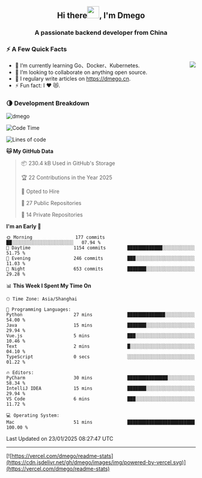 <h2 align="center">Hi there<img src="https://cdn.jsdelivr.net/gh/dmego/images/img/Hi.gif" height="32" />, I'm Dmego </h2>
<h3 align="center">A passionate backend developer from China</h3>

### ⚡️ A Few Quick Facts

<img align="right" src="https://readme-stats-dmego.vercel.app/api?username=dmego&show_icons=true&icon_color=1573B3&hide_title=true&text_color=718096&bg_color=00000000&hide_border=true"/>

<ul>
    <li> 🌱 I’m currently learning Go、Docker、Kubernetes.</li>
    <li> 👯 I’m looking to collaborate on anything open source.</li>
    <li> 📝 I regulary write articles on <a href="https://dmego.cn">https://dmego.cn</a>.</li>
    <li> ⚡ Fun fact: I ❤️ 😻.</li>
</ul>

### 🌗 Development Breakdown

<img src="https://komarev.com/ghpvc/?username=dmego" alt="dmego" />

<!--START_SECTION:waka-->
![Code Time](http://img.shields.io/badge/Code%20Time-3%2C217%20hrs%2029%20mins-blue)

![Lines of code](https://img.shields.io/badge/From%20Hello%20World%20I%27ve%20Written-678.6%20thousand%20lines%20of%20code-blue)

**🐱 My GitHub Data** 

> 📦 230.4 kB Used in GitHub's Storage 
 > 
> 🏆 22 Contributions in the Year 2025
 > 
> 💼 Opted to Hire
 > 
> 📜 27 Public Repositories 
 > 
> 🔑 14 Private Repositories 
 > 
**I'm an Early 🐤** 

```text
🌞 Morning                177 commits         ██░░░░░░░░░░░░░░░░░░░░░░░   07.94 % 
🌆 Daytime                1154 commits        █████████████░░░░░░░░░░░░   51.75 % 
🌃 Evening                246 commits         ███░░░░░░░░░░░░░░░░░░░░░░   11.03 % 
🌙 Night                  653 commits         ███████░░░░░░░░░░░░░░░░░░   29.28 % 
```


📊 **This Week I Spent My Time On** 

```text
🕑︎ Time Zone: Asia/Shanghai

💬 Programming Languages: 
Python                   27 mins             ██████████████░░░░░░░░░░░   54.00 % 
Java                     15 mins             ███████░░░░░░░░░░░░░░░░░░   29.94 % 
Vue.js                   5 mins              ███░░░░░░░░░░░░░░░░░░░░░░   10.46 % 
Text                     2 mins              █░░░░░░░░░░░░░░░░░░░░░░░░   04.10 % 
TypeScript               0 secs              ░░░░░░░░░░░░░░░░░░░░░░░░░   01.22 % 

🔥 Editors: 
PyCharm                  30 mins             ███████████████░░░░░░░░░░   58.34 % 
IntelliJ IDEA            15 mins             ███████░░░░░░░░░░░░░░░░░░   29.94 % 
VS Code                  6 mins              ███░░░░░░░░░░░░░░░░░░░░░░   11.72 % 

💻 Operating System: 
Mac                      51 mins             █████████████████████████   100.00 % 
```


 Last Updated on 23/01/2025 08:27:47 UTC
<!--END_SECTION:waka-->

---

[![https://vercel.com/dmego/readme-stats](https://cdn.jsdelivr.net/gh/dmego/images/img/powered-by-vercel.svg)](https://vercel.com/dmego/readme-stats)

